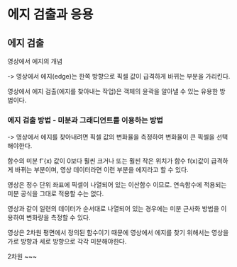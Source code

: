 # 에지 검출과 응용

## 에지 검출

영상에서 에지의 개념 

-> 영상에서 에지(edge)는 한쪽 방향으로 픽셀 값이 급격하게 바뀌는 부분을 가리킨다.

영상에서 에지 검출(에지를 찾아내는 작업)은 객체의 윤곽을 알아낼 수 있는 유용한 방법이다.

### 에지 검출 방법 - 미분과 그래디언트를 이용하는 방법

-> 영상에서 에지를 찾아내려면 픽셀 값의 변화율을 측정하여 변화율이 큰 픽셀을 선택해야한다.

함수의 미분 f'{x) 값이 0보다 훨씬 크거나 또는 훨씬 작은 위치가 함수 f(x)값이 급격하게
바뀌는 부분이며, 영상 데이터라면 이런 부분을 에지라고 할 수 있다.

영상은 정수 단위 좌표에 픽셀이 나열되어 있는 이산함수 이므로. 연속함수에 적용되는 미분 공식을 
그대로 적용할 수는 없다.

영상과 같이 일련의 데이터가 순서대로 나열되어 있는 경우에는 미분 근사화 방법을 이용하여 변화량을 측정할 수 있다.

영상은 2차원 평면에서 정의된 함수이기 때문에 영상에서 에지를 찾기 위해서는 영상을 가로 방향과
세로 방향으로 각각 미분해야한다.

2차원 ~~~

